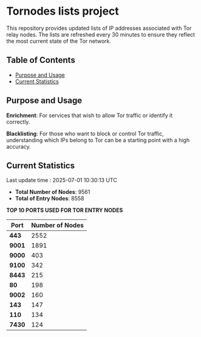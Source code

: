 # Tornodes lists project

This repository provides updated lists of IP addresses associated with Tor relay nodes. The lists are refreshed every 30 minutes to ensure they reflect the most current state of the Tor network.

## Table of Contents

- [Purpose and Usage](#purpose-and-usage)
- [Current Statistics](#current-statistics)


## Purpose and Usage

**Enrichment**: For services that wish to allow Tor traffic or identify it correctly.

**Blacklisting**: For those who want to block or control Tor traffic, understanding which IPs belong to Tor can be a starting point with a high accuracy.

## Current Statistics

Last update time : 2025-07-01 10:30:13 UTC

- **Total Number of Nodes**: 9561
- **Total of Entry Nodes**: 8558

**TOP 10 PORTS USED FOR TOR ENTRY NODES**

| **Port** | **Number of Nodes** |
|------|-----------------|
| **443**   | 2552  |
| **9001**   | 1891  |
| **9000**   | 403  |
| **9100**   | 342  |
| **8443**   | 215  |
| **80**   | 198  |
| **9002**   | 160  |
| **143**   | 147  |
| **110**   | 134  |
| **7430**   | 124  |

